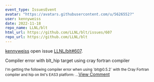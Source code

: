 ```yaml
---
event_type: IssuesEvent
avatar: "https://avatars.githubusercontent.com/u/5626552?"
user: kennyweiss
date: 2022-11-18
repo_name: LLNL/blt
html_url: https://github.com/LLNL/blt/issues/607
repo_url: https://github.com/LLNL/blt
---
```


<a href='https://github.com/kennyweiss' target='_blank'>kennyweiss</a> open issue <a href='https://github.com/LLNL/blt/issues/607' target='_blank'>LLNL/blt#607</a>.

<p>Compiler error with blt_hip target using cray fortran compiler</p><small>I'm getting the following compiler error when using `blt@0.5.2` with the Cray Fortran compiler and hip on llnl's EAS3 platform:...</small><a href='https://github.com/LLNL/blt/issues/607' target='_blank'>View Comment</a>